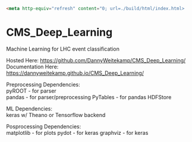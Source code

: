 ```html
<meta http-equiv="refresh" content="0; url=./build/html/index.html>
```

# CMS_Deep_Learning
Machine Learning for LHC event classification

Hosted Here:  https://github.com/DannyWeitekamp/CMS_Deep_Learning/
Documentation Here: https://dannyweitekamp.github.io/CMS_Deep_Learning/

Preprocessing Dependencies:  
    pyROOT - for parser   
    pandas - for parser/preprocessing
    PyTables - for pandas HDFStore

ML Dependencies:  
    keras w/ Theano or Tensorflow backend  

Posprocessing Dependencies:  
    matplotlib - for plots
    pydot - for keras
    graphviz - for keras

